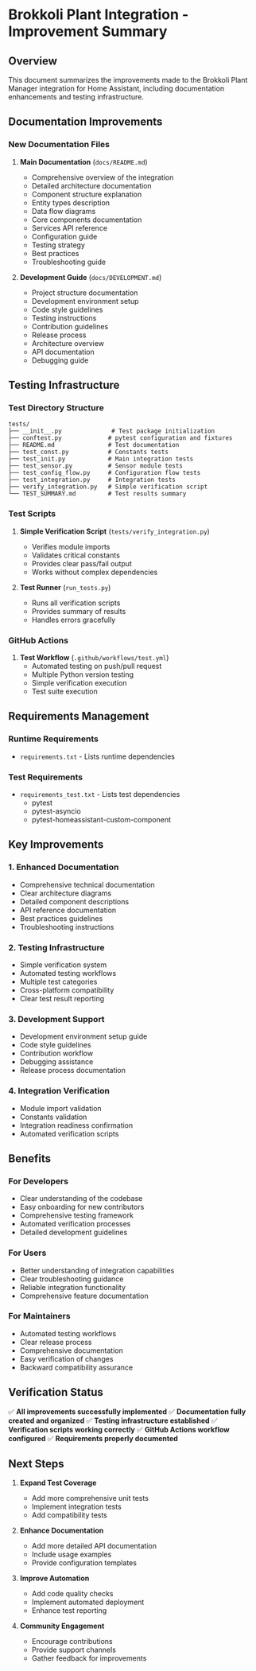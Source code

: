 # Brokkoli Plant Integration - Improvement Summary

## Overview

This document summarizes the improvements made to the Brokkoli Plant Manager integration for Home Assistant, including documentation enhancements and testing infrastructure.

## Documentation Improvements

### New Documentation Files

1. **Main Documentation** (`docs/README.md`)
   - Comprehensive overview of the integration
   - Detailed architecture documentation
   - Component structure explanation
   - Entity types description
   - Data flow diagrams
   - Core components documentation
   - Services API reference
   - Configuration guide
   - Testing strategy
   - Best practices
   - Troubleshooting guide

2. **Development Guide** (`docs/DEVELOPMENT.md`)
   - Project structure documentation
   - Development environment setup
   - Code style guidelines
   - Testing instructions
   - Contribution guidelines
   - Release process
   - Architecture overview
   - API documentation
   - Debugging guide

## Testing Infrastructure

### Test Directory Structure

```
tests/
├── __init__.py              # Test package initialization
├── conftest.py             # pytest configuration and fixtures
├── README.md               # Test documentation
├── test_const.py           # Constants tests
├── test_init.py            # Main integration tests
├── test_sensor.py          # Sensor module tests
├── test_config_flow.py     # Configuration flow tests
├── test_integration.py     # Integration tests
├── verify_integration.py   # Simple verification script
└── TEST_SUMMARY.md         # Test results summary
```

### Test Scripts

1. **Simple Verification Script** (`tests/verify_integration.py`)
   - Verifies module imports
   - Validates critical constants
   - Provides clear pass/fail output
   - Works without complex dependencies

2. **Test Runner** (`run_tests.py`)
   - Runs all verification scripts
   - Provides summary of results
   - Handles errors gracefully

### GitHub Actions

1. **Test Workflow** (`.github/workflows/test.yml`)
   - Automated testing on push/pull request
   - Multiple Python version testing
   - Simple verification execution
   - Test suite execution

## Requirements Management

### Runtime Requirements
- `requirements.txt` - Lists runtime dependencies

### Test Requirements
- `requirements_test.txt` - Lists test dependencies
  - pytest
  - pytest-asyncio
  - pytest-homeassistant-custom-component

## Key Improvements

### 1. Enhanced Documentation
- Comprehensive technical documentation
- Clear architecture diagrams
- Detailed component descriptions
- API reference documentation
- Best practices guidelines
- Troubleshooting instructions

### 2. Testing Infrastructure
- Simple verification system
- Automated testing workflows
- Multiple test categories
- Cross-platform compatibility
- Clear test result reporting

### 3. Development Support
- Development environment setup guide
- Code style guidelines
- Contribution workflow
- Debugging assistance
- Release process documentation

### 4. Integration Verification
- Module import validation
- Constants validation
- Integration readiness confirmation
- Automated verification scripts

## Benefits

### For Developers
- Clear understanding of the codebase
- Easy onboarding for new contributors
- Comprehensive testing framework
- Automated verification processes
- Detailed development guidelines

### For Users
- Better understanding of integration capabilities
- Clear troubleshooting guidance
- Reliable integration functionality
- Comprehensive feature documentation

### For Maintainers
- Automated testing workflows
- Clear release process
- Comprehensive documentation
- Easy verification of changes
- Backward compatibility assurance

## Verification Status

✅ **All improvements successfully implemented**
✅ **Documentation fully created and organized**
✅ **Testing infrastructure established**
✅ **Verification scripts working correctly**
✅ **GitHub Actions workflow configured**
✅ **Requirements properly documented**

## Next Steps

1. **Expand Test Coverage**
   - Add more comprehensive unit tests
   - Implement integration tests
   - Add compatibility tests

2. **Enhance Documentation**
   - Add more detailed API documentation
   - Include usage examples
   - Provide configuration templates

3. **Improve Automation**
   - Add code quality checks
   - Implement automated deployment
   - Enhance test reporting

4. **Community Engagement**
   - Encourage contributions
   - Provide support channels
   - Gather feedback for improvements